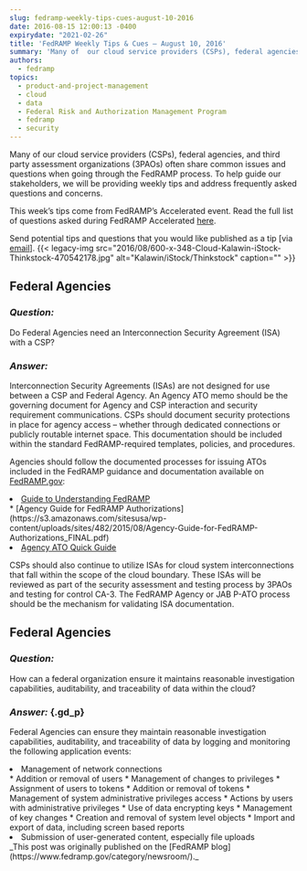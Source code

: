 ```yaml
---
slug: fedramp-weekly-tips-cues-august-10-2016
date: 2016-08-15 12:00:13 -0400
expirydate: "2021-02-26"
title: 'FedRAMP Weekly Tips & Cues – August 10, 2016'
summary: 'Many of  our cloud service providers (CSPs), federal agencies, and third party assessment organizations (3PAOs) often  share common issues and questions when going through the FedRAMP process. To help guide our stakeholders, we will be providing weekly tips and address frequently asked questions and concerns. This week’s tips come from FedRAMP’s Accelerated event. Read the'
authors:
  - fedramp
topics:
  - product-and-project-management
  - cloud
  - data
  - Federal Risk and Authorization Management Program
  - fedramp
  - security
---
```


Many of  our cloud service providers (CSPs), federal agencies, and third party assessment organizations (3PAOs) often  share common issues and questions when going through the FedRAMP process. To help guide our stakeholders, we will be providing weekly tips and address frequently asked questions and concerns.

This week’s tips come from FedRAMP’s Accelerated event. Read the full list of questions asked during FedRAMP Accelerated [here](https://www.fedramp.gov/fedramp-webcasts/).

Send potential tips and questions that you would like published as a tip [via [email](mailto:info@FedRAMP.gov)]. {{< legacy-img src="2016/08/600-x-348-Cloud-Kalawin-iStock-Thinkstock-470542178.jpg" alt="Kalawin/iStock/Thinkstock" caption="" >}} 

## **Federal Agencies**

### _Question:_

Do Federal Agencies need an Interconnection Security Agreement (ISA) with a CSP?

### _Answer:_

Interconnection Security Agreements (ISAs) are not designed for use between a CSP and Federal Agency. An Agency ATO memo should be the governing document for Agency and CSP interaction and security requirement communications. CSPs should document security protections in place for agency access – whether through dedicated connections or publicly routable internet space. This documentation should be included within the standard FedRAMP-required templates, policies, and procedures.

Agencies should follow the documented processes for issuing ATOs included in the FedRAMP guidance and documentation available on [FedRAMP.gov](https://www.fedramp.gov/):

<li class="first-child">
  <a href="https://s3.amazonaws.com/sitesusa/wp-content/uploads/sites/482/2015/03/Guide-to-Understanding-FedRAMP-v2.0-4.docx">Guide to Understanding FedRAMP</a>
</li>
  * [Agency Guide for FedRAMP Authorizations](https://s3.amazonaws.com/sitesusa/wp-content/uploads/sites/482/2015/08/Agency-Guide-for-FedRAMP-Authorizations_FINAL.pdf)
<li class="last-child">
  <a href="https://s3.amazonaws.com/sitesusa/wp-content/uploads/sites/482/2015/09/FedRAMP-Agency-ATO-Quick-Guide-v2-1.pptx">Agency ATO Quick Guide</a>
</li>

<p class="gd_p">
  CSPs should also continue to utilize ISAs for cloud system interconnections that fall within the scope of the cloud boundary. These ISAs will be reviewed as part of the security assessment and testing process by 3PAOs and testing for control CA-3. The FedRAMP Agency or JAB P-ATO process should be the mechanism for validating ISA documentation.
</p>

## **Federal Agencies**

### _Question:_

How can a federal organization ensure it maintains reasonable investigation capabilities, auditability, and traceability of data within the cloud?

### _Answer:_ {.gd_p}

<p class="gd_p">
  Federal Agencies can ensure they maintain reasonable investigation capabilities, auditability, and traceability of data by logging and monitoring the following application events:
</p>

<li class="first-child">
  Management of network connections
</li>
  * Addition or removal of users
  * Management of changes to privileges
  * Assignment of users to tokens
  * Addition or removal of tokens
  * Management of system administrative privileges access
  * Actions by users with administrative privileges
  * Use of data encrypting keys
  * Management of key changes
  * Creation and removal of system level objects
  * Import and export of data, including screen based reports
<li class="last-child">
  Submission of user-generated content, especially file uploads
</li>_This post was originally published on the [FedRAMP blog](https://www.fedramp.gov/category/newsroom/)._
